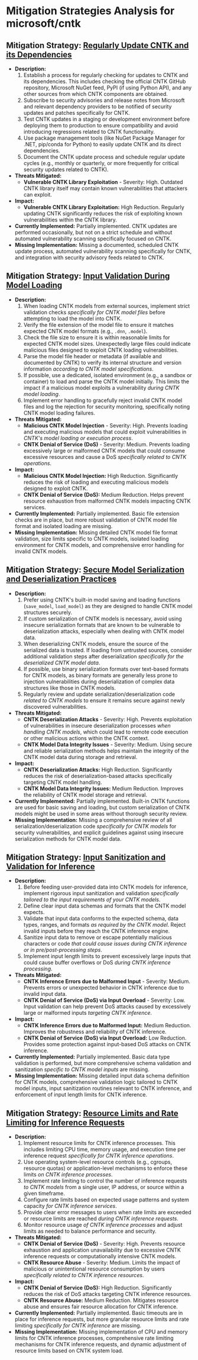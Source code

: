 # Mitigation Strategies Analysis for microsoft/cntk

## Mitigation Strategy: [Regularly Update CNTK and its Dependencies](./mitigation_strategies/regularly_update_cntk_and_its_dependencies.md)

*   **Description:**
    1.  Establish a process for regularly checking for updates to CNTK and its dependencies. This includes checking the official CNTK GitHub repository, Microsoft NuGet feed, PyPI (if using Python API), and any other sources from which CNTK components are obtained.
    2.  Subscribe to security advisories and release notes from Microsoft and relevant dependency providers to be notified of security updates and patches specifically for CNTK.
    3.  Test CNTK updates in a staging or development environment before deploying them to production to ensure compatibility and avoid introducing regressions related to CNTK functionality.
    4.  Use package management tools (like NuGet Package Manager for .NET, pip/conda for Python) to easily update CNTK and its direct dependencies.
    5.  Document the CNTK update process and schedule regular update cycles (e.g., monthly or quarterly, or more frequently for critical security updates related to CNTK).
*   **Threats Mitigated:**
    *   **Vulnerable CNTK Library Exploitation** - Severity: High. Outdated CNTK library itself may contain known vulnerabilities that attackers can exploit.
*   **Impact:**
    *   **Vulnerable CNTK Library Exploitation:** High Reduction. Regularly updating CNTK significantly reduces the risk of exploiting known vulnerabilities within the CNTK library.
*   **Currently Implemented:** Partially implemented. CNTK updates are performed occasionally, but not on a strict schedule and without automated vulnerability scanning specifically focused on CNTK.
*   **Missing Implementation:**  Missing a documented, scheduled CNTK update process, automated vulnerability scanning specifically for CNTK, and integration with security advisory feeds related to CNTK.

## Mitigation Strategy: [Input Validation During Model Loading](./mitigation_strategies/input_validation_during_model_loading.md)

*   **Description:**
    1.  When loading CNTK models from external sources, implement strict validation checks *specifically for CNTK model files* before attempting to load the model into CNTK.
    2.  Verify the file extension of the model file to ensure it matches expected CNTK model formats (e.g., `.dnn`, `.model`).
    3.  Check the file size to ensure it is within reasonable limits for expected CNTK model sizes. Unexpectedly large files could indicate malicious files designed to exploit CNTK loading vulnerabilities.
    4.  Parse the model file header or metadata (if available and documented by CNTK) to verify its internal structure and version information *according to CNTK model specifications*.
    5.  If possible, use a dedicated, isolated environment (e.g., a sandbox or container) to load and parse the CNTK model initially. This limits the impact if a malicious model exploits a vulnerability *during CNTK model loading*.
    6.  Implement error handling to gracefully reject invalid CNTK model files and log the rejection for security monitoring, specifically noting CNTK model loading failures.
*   **Threats Mitigated:**
    *   **Malicious CNTK Model Injection** - Severity: High. Prevents loading and executing malicious models that could exploit vulnerabilities in *CNTK's model loading or execution process*.
    *   **CNTK Denial of Service (DoS)** - Severity: Medium. Prevents loading excessively large or malformed CNTK models that could consume excessive resources and cause a DoS *specifically related to CNTK operations*.
*   **Impact:**
    *   **Malicious CNTK Model Injection:** High Reduction. Significantly reduces the risk of loading and executing malicious models designed to exploit CNTK.
    *   **CNTK Denial of Service (DoS):** Medium Reduction. Helps prevent resource exhaustion from malformed CNTK models impacting CNTK services.
*   **Currently Implemented:** Partially implemented. Basic file extension checks are in place, but more robust validation of CNTK model file format and isolated loading are missing.
*   **Missing Implementation:**  Missing detailed CNTK model file format validation, size limits specific to CNTK models, isolated loading environment for CNTK models, and comprehensive error handling for invalid CNTK models.

## Mitigation Strategy: [Secure Model Serialization and Deserialization Practices](./mitigation_strategies/secure_model_serialization_and_deserialization_practices.md)

*   **Description:**
    1.  Prefer using CNTK's built-in model saving and loading functions (`save_model`, `load_model`) as they are designed to handle CNTK model structures securely.
    2.  If custom serialization of CNTK models is necessary, avoid using insecure serialization formats that are known to be vulnerable to deserialization attacks, especially when dealing with CNTK model data.
    3.  When deserializing CNTK models, ensure the source of the serialized data is trusted. If loading from untrusted sources, consider additional validation steps after deserialization *specifically for the deserialized CNTK model data*.
    4.  If possible, use binary serialization formats over text-based formats for CNTK models, as binary formats are generally less prone to injection vulnerabilities during deserialization of complex data structures like those in CNTK models.
    5.  Regularly review and update serialization/deserialization code *related to CNTK models* to ensure it remains secure against newly discovered vulnerabilities.
*   **Threats Mitigated:**
    *   **CNTK Deserialization Attacks** - Severity: High. Prevents exploitation of vulnerabilities in insecure deserialization processes *when handling CNTK models*, which could lead to remote code execution or other malicious actions within the CNTK context.
    *   **CNTK Model Data Integrity Issues** - Severity: Medium. Using secure and reliable serialization methods helps maintain the integrity of the CNTK model data during storage and retrieval.
*   **Impact:**
    *   **CNTK Deserialization Attacks:** High Reduction. Significantly reduces the risk of deserialization-based attacks specifically targeting CNTK model handling.
    *   **CNTK Model Data Integrity Issues:** Medium Reduction. Improves the reliability of CNTK model storage and retrieval.
*   **Currently Implemented:** Partially implemented. Built-in CNTK functions are used for basic saving and loading, but custom serialization of CNTK models might be used in some areas without thorough security review.
*   **Missing Implementation:**  Missing a comprehensive review of all serialization/deserialization code *specifically for CNTK models* for security vulnerabilities, and explicit guidelines against using insecure serialization methods for CNTK model data.

## Mitigation Strategy: [Input Sanitization and Validation for Inference](./mitigation_strategies/input_sanitization_and_validation_for_inference.md)

*   **Description:**
    1.  Before feeding user-provided data into CNTK models for inference, implement rigorous input sanitization and validation *specifically tailored to the input requirements of your CNTK models*.
    2.  Define clear input data schemas and formats that the CNTK model expects.
    3.  Validate that input data conforms to the expected schema, data types, ranges, and formats *as required by the CNTK model*. Reject invalid inputs before they reach the CNTK inference engine.
    4.  Sanitize input data to remove or escape potentially malicious characters or code *that could cause issues during CNTK inference or in pre/post-processing steps*.
    5.  Implement input length limits to prevent excessively large inputs that could cause buffer overflows or DoS *during CNTK inference processing*.
*   **Threats Mitigated:**
    *   **CNTK Inference Errors due to Malformed Input** - Severity: Medium. Prevents errors or unexpected behavior in CNTK inference due to invalid input data.
    *   **CNTK Denial of Service (DoS) via Input Overload** - Severity: Low. Input validation can help prevent DoS attacks caused by excessively large or malformed inputs *targeting CNTK inference*.
*   **Impact:**
    *   **CNTK Inference Errors due to Malformed Input:** Medium Reduction. Improves the robustness and reliability of CNTK inference.
    *   **CNTK Denial of Service (DoS) via Input Overload:** Low Reduction. Provides some protection against input-based DoS attacks on CNTK inference.
*   **Currently Implemented:** Partially implemented. Basic data type validation is performed, but more comprehensive schema validation and sanitization *specific to CNTK model inputs* are missing.
*   **Missing Implementation:**  Missing detailed input data schema definition for CNTK models, comprehensive validation logic tailored to CNTK model inputs, input sanitization routines relevant to CNTK inference, and enforcement of input length limits for CNTK inference.

## Mitigation Strategy: [Resource Limits and Rate Limiting for Inference Requests](./mitigation_strategies/resource_limits_and_rate_limiting_for_inference_requests.md)

*   **Description:**
    1.  Implement resource limits for CNTK inference processes. This includes limiting CPU time, memory usage, and execution time per inference request *specifically for CNTK inference operations*.
    2.  Use operating system-level resource controls (e.g., cgroups, resource quotas) or application-level mechanisms to enforce these limits *on CNTK inference processes*.
    3.  Implement rate limiting to control the number of inference requests *to CNTK models* from a single user, IP address, or source within a given timeframe.
    4.  Configure rate limits based on expected usage patterns and system capacity *for CNTK inference services*.
    5.  Provide clear error messages to users when rate limits are exceeded or resource limits are reached *during CNTK inference requests*.
    6.  Monitor resource usage *of CNTK inference processes* and adjust limits as needed to balance performance and security.
*   **Threats Mitigated:**
    *   **CNTK Denial of Service (DoS)** - Severity: High. Prevents resource exhaustion and application unavailability due to excessive CNTK inference requests or computationally intensive CNTK models.
    *   **CNTK Resource Abuse** - Severity: Medium. Limits the impact of malicious or unintentional resource consumption by users *specifically related to CNTK inference resources*.
*   **Impact:**
    *   **CNTK Denial of Service (DoS):** High Reduction. Significantly reduces the risk of DoS attacks targeting CNTK inference resources.
    *   **CNTK Resource Abuse:** Medium Reduction. Mitigates resource abuse and ensures fair resource allocation for CNTK inference.
*   **Currently Implemented:** Partially implemented. Basic timeouts are in place for inference requests, but more granular resource limits and rate limiting *specifically for CNTK inference* are missing.
*   **Missing Implementation:**  Missing implementation of CPU and memory limits for CNTK inference processes, comprehensive rate limiting mechanisms for CNTK inference requests, and dynamic adjustment of resource limits based on CNTK system load.

